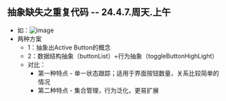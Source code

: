 
## 抽象缺失之重复代码 -- 24.4.7.周天.上午
  - 如：![image](https://github.com/lanwu5/lantz.github.io/assets/42904565/fef5d9a2-4f00-4617-9bfa-96ed7b09f365)
  - 两种方案
    - 1：抽象出Active Button的概念
    - 2：数据结构抽象（buttonList）+行为抽象（toggleButtonHighLight）
    - 对比：
      - 第一种特点 - 单一状态跟踪；适用于界面按钮数量，关系比较简单的情况
      - 第二种特点 - 集合管理，行为泛化，更易扩展

